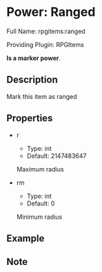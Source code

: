 # Power: Ranged

<!-- This file is generated ingame by `/rpgitem gen-wiki`. -->
<!-- Please only edit between "beginCustomXXXX" and "endCustomXXXX".  -->
<!-- If you want to edit description of this power or property, -->
<!-- please edit corresponding section in "resources/lang/en_US.yml" -->

Full Name: rpgitems:ranged

Providing Plugin: RPGItems

**Is a marker power**.

<!-- beginCustomHeader -->
<!-- endCustomHeader -->

## Description

Mark this item as ranged
<!-- beginCustomDescription -->
<!-- endCustomDescription -->

## Properties

* r

  * Type: int
  * Default: 2147483647

  Maximum radius

* rm

  * Type: int
  * Default: 0

  Minimum radius


<!-- beginCustomProperties -->
<!-- endCustomProperties -->

## Example

<!-- beginCustomExample -->
<!-- endCustomExample -->

## Note

<!-- beginCustomNote -->
<!-- endCustomNote -->